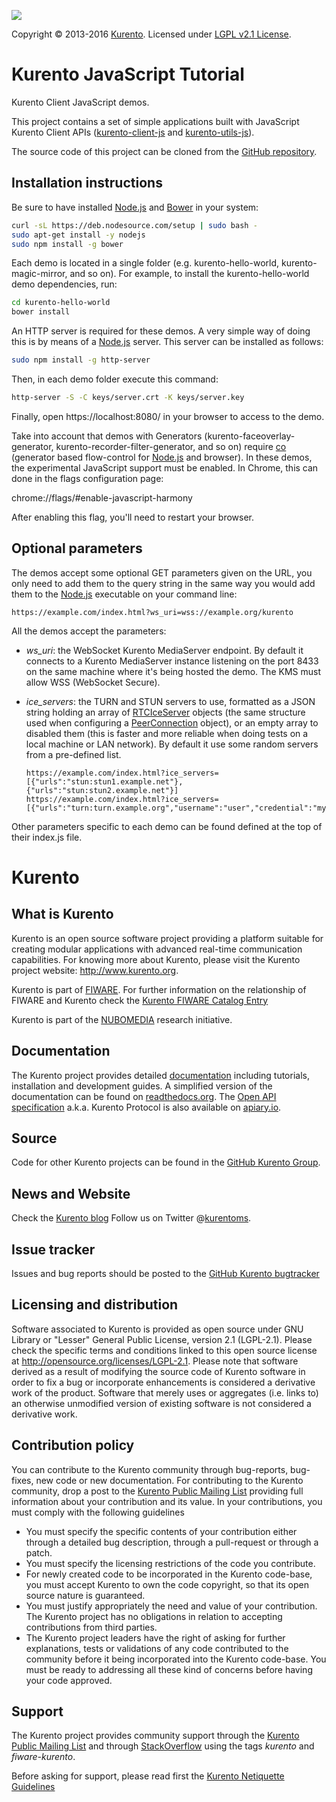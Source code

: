 [![][KurentoImage]][Kurento]

Copyright © 2013-2016 [Kurento]. Licensed under [LGPL v2.1 License].

Kurento JavaScript Tutorial
===========================
Kurento Client JavaScript demos.

This project contains a set of simple applications built with JavaScript
Kurento Client APIs ([kurento-client-js] and [kurento-utils-js]).

The source code of this project can be cloned from the [GitHub repository].

Installation instructions
-------------------------

Be sure to have installed [Node.js] and [Bower] in your system:

```bash
curl -sL https://deb.nodesource.com/setup | sudo bash -
sudo apt-get install -y nodejs
sudo npm install -g bower
```

Each demo is located in a single folder (e.g. kurento-hello-world,
kurento-magic-mirror, and so on). For example, to install the kurento-hello-world
demo dependencies, run:

```bash
cd kurento-hello-world
bower install
```

An HTTP server is required for these demos. A very simple way of doing this is
by means of a [Node.js] server. This server can be installed as follows:

```bash
sudo npm install -g http-server
```

Then, in each demo folder execute this command:

```bash
http-server -S -C keys/server.crt -K keys/server.key
```

Finally, open https://localhost:8080/ in your browser to access to the demo.

Take into account that demos with Generators (kurento-faceoverlay-generator,
kurento-recorder-filter-generator, and so on) require [co] (generator based
flow-control for [Node.js] and browser). In these demos, the experimental
JavaScript support must be enabled. In Chrome, this can done in the flags
configuration page:

chrome://flags/#enable-javascript-harmony

After enabling this flag, you'll need to restart your browser.

Optional parameters
-------------------

The demos accept some optional GET parameters given on the URL, you only need to
add them to the query string in the same way you would add them to the [Node.js]
executable on your command line:

```
https://example.com/index.html?ws_uri=wss://example.org/kurento
```

All the demos accept the parameters:

* *ws_uri*: the WebSocket Kurento MediaServer endpoint. By default it connects
  to a Kurento MediaServer instance listening on the port 8433 on the same
  machine where it's being hosted the demo. The KMS must allow WSS (WebSocket Secure).
* *ice_servers*: the TURN and STUN servers to use, formatted as a JSON string
  holding an array of [RTCIceServer] objects (the same structure used when
  configuring a [PeerConnection] object), or an empty array to disabled them
  (this is faster and more reliable when doing tests on a local machine or LAN
  network). By default it use some random servers from a pre-defined list.

  ```
  https://example.com/index.html?ice_servers=[{"urls":"stun:stun1.example.net"},{"urls":"stun:stun2.example.net"}]
  https://example.com/index.html?ice_servers=[{"urls":"turn:turn.example.org","username":"user","credential":"myPassword"}]
  ```

Other parameters specific to each demo can be found defined at the top of their
index.js file.


Kurento
=======

What is Kurento
---------------

Kurento is an open source software project providing a platform suitable 
for creating modular applications with advanced real-time communication
capabilities. For knowing more about Kurento, please visit the Kurento
project website: http://www.kurento.org.

Kurento is part of [FIWARE]. For further information on the relationship of 
FIWARE and Kurento check the [Kurento FIWARE Catalog Entry]

Kurento is part of the [NUBOMEDIA] research initiative.

Documentation
-------------

The Kurento project provides detailed [documentation] including tutorials,
installation and development guides. A simplified version of the documentation
can be found on [readthedocs.org]. The [Open API specification] a.k.a. Kurento
Protocol is also available on [apiary.io].

Source
------

Code for other Kurento projects can be found in the [GitHub Kurento Group].

News and Website
----------------

Check the [Kurento blog]
Follow us on Twitter @[kurentoms].

Issue tracker
-------------

Issues and bug reports should be posted to the [GitHub Kurento bugtracker]

Licensing and distribution
--------------------------

Software associated to Kurento is provided as open source under GNU Library or
"Lesser" General Public License, version 2.1 (LGPL-2.1). Please check the
specific terms and conditions linked to this open source license at
http://opensource.org/licenses/LGPL-2.1. Please note that software derived as a
result of modifying the source code of Kurento software in order to fix a bug
or incorporate enhancements is considered a derivative work of the product.
Software that merely uses or aggregates (i.e. links to) an otherwise unmodified
version of existing software is not considered a derivative work.

Contribution policy
-------------------

You can contribute to the Kurento community through bug-reports, bug-fixes, new
code or new documentation. For contributing to the Kurento community, drop a
post to the [Kurento Public Mailing List] providing full information about your
contribution and its value. In your contributions, you must comply with the
following guidelines

* You must specify the specific contents of your contribution either through a
  detailed bug description, through a pull-request or through a patch.
* You must specify the licensing restrictions of the code you contribute.
* For newly created code to be incorporated in the Kurento code-base, you must
  accept Kurento to own the code copyright, so that its open source nature is
  guaranteed.
* You must justify appropriately the need and value of your contribution. The
  Kurento project has no obligations in relation to accepting contributions
  from third parties.
* The Kurento project leaders have the right of asking for further
  explanations, tests or validations of any code contributed to the community
  before it being incorporated into the Kurento code-base. You must be ready to
  addressing all these kind of concerns before having your code approved.

Support
-------

The Kurento project provides community support through the  [Kurento Public
Mailing List] and through [StackOverflow] using the tags *kurento* and
*fiware-kurento*.

Before asking for support, please read first the [Kurento Netiquette Guidelines]

[documentation]: http://www.kurento.org/documentation
[FIWARE]: http://www.fiware.org
[GitHub Kurento bugtracker]: https://github.com/Kurento/bugtracker/issues
[GitHub Kurento Group]: https://github.com/kurento
[kurentoms]: http://twitter.com/kurentoms
[Kurento]: http://kurento.org
[Kurento Blog]: http://www.kurento.org/blog
[Kurento FIWARE Catalog Entry]: http://catalogue.fiware.org/enablers/stream-oriented-kurento
[Kurento Netiquette Guidelines]: http://www.kurento.org/blog/kurento-netiquette-guidelines
[Kurento Public Mailing list]: https://groups.google.com/forum/#!forum/kurento
[KurentoImage]: https://secure.gravatar.com/avatar/21a2a12c56b2a91c8918d5779f1778bf?s=120
[LGPL v2.1 License]: http://www.gnu.org/licenses/lgpl-2.1.html
[NUBOMEDIA]: http://www.nubomedia.eu
[StackOverflow]: http://stackoverflow.com/search?q=kurento
[Bower]: http://bower.io
[co]: https://github.com/visionmedia/co
[GitHub repository]: https://github.com/Kurento/kurento-tutorial-js
[kurento-client-js]: https://github.com/Kurento/kurento-client-js
[kurento-utils-js]: https://github.com/Kurento/kurento-utils-js
[Node.js]: http://nodejs.org/
[PeerConnection]: http://www.w3.org/TR/webrtc/#rtcpeerconnection-interface
[RTCIceServer]: http://www.w3.org/TR/webrtc/#idl-def-RTCIceServer
[Read-the-docs]: http://read-the-docs.readthedocs.org/
[readthedocs.org]: http://kurento.readthedocs.org/
[Open API specification]: http://kurento.github.io/doc-kurento/
[apiary.io]: http://docs.streamoriented.apiary.io/
